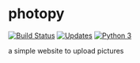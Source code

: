 # photopy
[![Build Status](https://app.travis-ci.com/andreplacet/photopy.svg?branch=main)](https://app.travis-ci.com/andreplacet/photopy) [![Updates](https://pyup.io/repos/github/andreplacet/photopy/shield.svg)](https://pyup.io/repos/github/andreplacet/photopy/) [![Python 3](https://pyup.io/repos/github/andreplacet/photopy/python-3-shield.svg)](https://pyup.io/repos/github/andreplacet/photopy/)

a simple website to upload pictures
